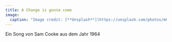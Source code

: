 ```yaml
---
title: A Change is gonna come
image:
  caption: "Image credit: [**Unsplash**](https://unsplash.com/photos/mG28olYFgHI)"
---
```


Ein Song von Sam Cooke aus dem Jahr 1964

<!--more-->
